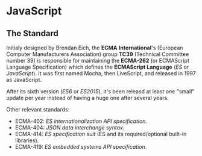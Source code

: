 # JavaScript

## The Standard

Initialy designed by Brendan Eich, the **ECMA** **International**'s (European Computer Manufacturers Association) group **TC39** (Technical Committee number 39) is responsible for maintaining the **ECMA-262** (or ECMAScript Language Specification) which defines the **ECMAScript Language** (*ES* or *JavaScript*). It was first named Mocha, then LiveScript, and released in 1997 as JavaScript.

After its sixth version (*ES6* or *ES2015*), it's been releasd at least one "small" update per year instead of having a huge one after several years.

Other relevant standards:

- ECMA-402: *ES internationalization API specification*.
- ECMA-404: *JSON data interchange syntax*.
- ECMA-414: *ES specification suit* (ES and its required/optional built-in libraries).
- ECMA-419: *ES embedded systems API specification*.

<!-- https://tc39.es/ -->
<!-- https://www.ecma-international.org/publications-and-standards/standards/ecma-262/ -->
